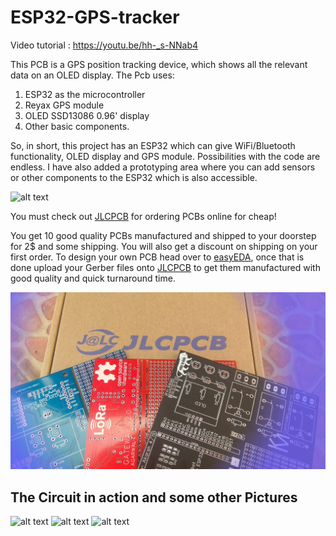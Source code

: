 # ESP32-GPS-tracker

Video tutorial : https://youtu.be/hh-_s-NNab4

This PCB is a GPS position tracking device, which shows all the relevant data on an OLED display.
The Pcb uses:
1) ESP32 as the microcontroller
2) Reyax GPS module
3) OLED SSD13086 0.96' display
4) Other basic components.

So, in short, this project has an ESP32 which can give WiFi/Bluetooth functionality, OLED display and GPS module. Possibilities with the code are endless. I have also added a prototyping area where you can add sensors or other components to the ESP32 which is also accessible.

![alt text](https://github.com/akarsh98/ESP32-GPS-tracker/blob/master/pics/9.JPG?raw=true)

You must check out [JLCPCB](https://jlcpcb.com/m) for ordering PCBs online for cheap!

You get 10 good quality PCBs manufactured and shipped to your doorstep for 2$ and some shipping. You will also get a discount on shipping on your first order. To design your own PCB head over to [easyEDA](https://easyeda.com/), once that is done upload your Gerber files onto [JLCPCB](https://jlcpcb.com/m) to get them manufactured with good quality and quick turnaround time.

![alt text](https://github.com/akarsh98/RadioHead-/blob/master/SCREENSHOTS/JLC_AD_APR19.jpg?raw=true)


## The Circuit in action and some other Pictures

![alt text](https://github.com/akarsh98/ESP32-GPS-tracker/blob/master/pics/3.JPG?raw=true)
![alt text](https://github.com/akarsh98/ESP32-GPS-tracker/blob/master/pics/2.JPG?raw=true)
![alt text](https://github.com/akarsh98/ESP32-GPS-tracker/blob/master/pics/gps.jpg?raw=true)
